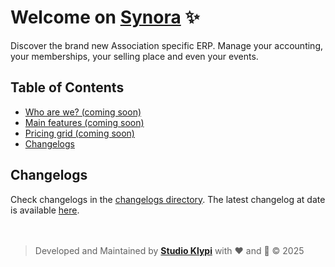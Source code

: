 # Welcome on <span style="text-decoration: underline;">Synora</span> ✨
Discover the brand new Association specific ERP. Manage your accounting, your memberships, your selling place and even your events.

## Table of Contents
- [Who are we? (coming soon)]()
- [Main features (coming soon)]()
- [Pricing grid (coming soon)]()
- [Changelogs](#changelogs)

## Changelogs
Check changelogs in the [changelogs directory](/changelogs). The latest changelog at date is available [here](/changelogs/2025-02-27.md).
<br>
<br>
<br>

> Developed and Maintained by [**Studio Klypi**](https://github.com/Studio-Klypi) with ❤️ and 🤪 &copy; 2025
